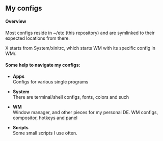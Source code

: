 My configs
----------  

#### Overview
Most configs reside in ~/etc (this repository) and are symlinked to their expected locations from there. 

X starts from System/xinitrc, which starts WM with its specific config in WM/. 

#### Some help to navigate my configs:
* **Apps**  
Configs for various single programs

* **System**   
There are terminal/shell configs, fonts, colors and such

* **WM**  
Window manager, and other pieces for my personal DE. WM configs, compositor, hotkeys and panel

* **Scripts**   
Some small scripts I use often.

